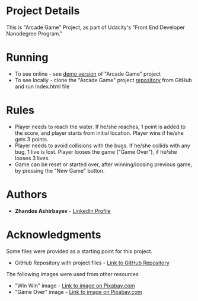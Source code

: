# Project Details

This is "Arcade Game" Project, as part of Udacity's "Front End Developer Nanodegree Program."

# Running

* To see online - see [demo version](https://zhandosgithub.github.io/Arcade%20Game/index.html) of "Arcade Game" project
* To see locally - clone the "Arcade Game" project [repository](https://github.com/ZhandosGitHub/frontend-nanodegree-arcade-game) from GitHub and run Index.html file

# Rules

* Player needs to reach the water. If he/she reaches, 1 point is added to the score, and player starts from initial location. Player wins if he/she gets 3 points.
* Player needs to avoid collisions with the bugs. If he/she collids with any bug, 1 live is lost. Player looses the game ("Game Over"), if he/she looses 3 lives.
* Game can be reset or started over, after winning/loosing previous game, by pressing the "New Game" button.

# Authors

* **Zhandos Ashirbayev** - [LinkedIn Profile](https://www.linkedin.com/in/zhandosashirbayev/)

# Acknowledgments

Some files were provided as a starting point for this project.
* GitHub Repository with project files - [Link to GitHub Repository](https://github.com/udacity/frontend-nanodegree-arcade-game)

The following images were used from other resources
* "Win Win" image - [Link to image on Pixabay.com](https://pixabay.com/en/winner-success-hand-leave-marker-1575839/)
* "Game Over" image - [Link to image on Pixabay.com](https://pixabay.com/en/blue-sky-cloud-clouds-1278829/)

